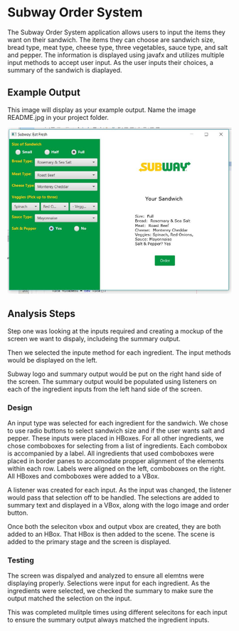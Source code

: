 # Subway Order System

The Subway Order System application allows users to input the items they want on their sandwich. The items they can choose are sandwich size, bread type, meat type, cheese type, three vegetables, sauce type, and salt and pepper. The information is displayed using javafx and utilizes multiple input methods to accept user input. As the user inputs their choices, a summary of the sandwich is diaplayed.  

## Example Output

This image will display as your example output. Name the image README.jpg in your project folder.

![Sample Output](README.jpg)

## Analysis Steps

Step one was looking at the inputs required and creating a mockup of the screen we want to dispaly, includeing the summary output. 

Then we selected the inpute method for each ingredient. The input methods would be displayed on the left. 

Subway logo and summary output would be put on the right hand side of the screen. The summary output would be populated using listeners on each of the ingredient inputs from the left hand side of the screen. 

### Design

An input type was selected for each ingredient for the sandwich. We chose to use radio buttons to select sandwich size and if the user wants salt and pepper. These inputs were placed in HBoxes. For all other ingredients, we chose comboboxes for selecting from a list of ingredients. Each combobox is accompanied by a label. All ingredients that used comboboxes were placed in border panes to accomodate propper alignment of the elements within each row. Labels were aligned on the left, comboboxes on the right. All HBoxes and comboboxes were added to a VBox. 

A listener was created for each input. As the input was changed, the listener would pass that selection off to be handled. The selections are added to summary text and displayed in a VBox, along with the logo image and order button. 

Once both the seleciton vbox and output vbox are created, they are both added to an HBox. That HBox is then added to the scene. The scene is added to the primary stage and the screen is displayed. 

### Testing

The screen was dispalyed and analyzed to ensure all elemtns were displaying properly. Selections were input for each ingredient. As the ingredients were selected, we checked the summary to make sure the output matched the selection on the input. 

This was completed mulitple times using different selecitons for each input to ensure the summary output always matched the ingredient inputs. 
